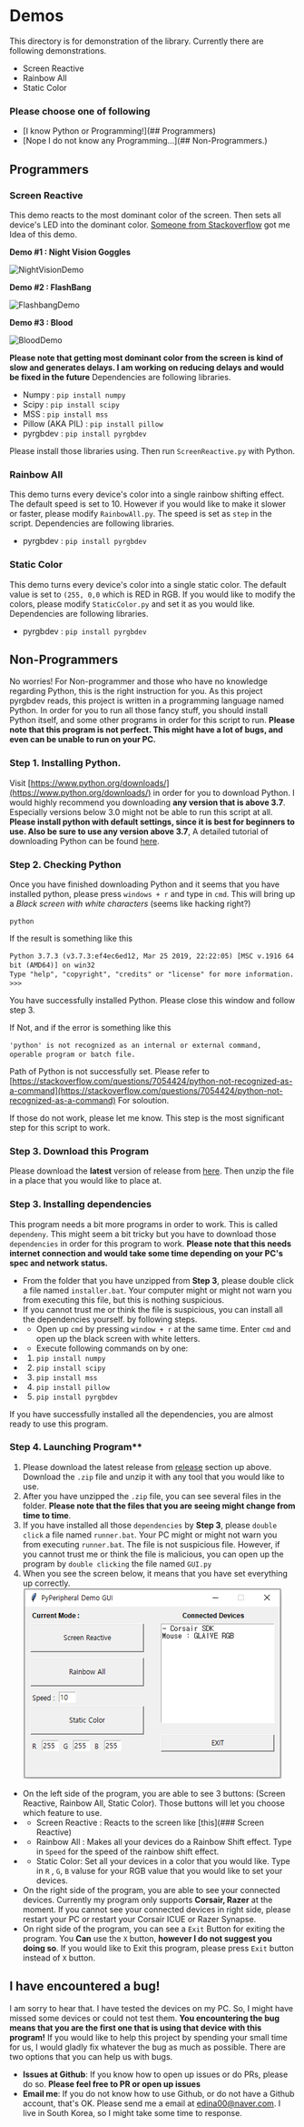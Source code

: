 # Demos
This directory is for demonstration of the library. Currently there are following demonstrations.
- Screen Reactive
- Rainbow All
- Static Color
### Please choose one of following
- [I know Python or Programming!](## Programmers)
- [Nope I do not know any Programming...](## Non-Programmers.)

## Programmers

### Screen Reactive
This demo reacts to the most dominant color of the screen. Then sets all device's LED into the dominant color. [Someone from Stackoverflow](https://stackoverflow.com/questions/3241929/python-find-dominant-most-common-color-in-an-image) got me Idea of this demo. 

**Demo #1 : Night Vision Goggles** 

![NightVisionDemo](https://github.com/gooday2die/PyPheperial/blob/master/Pics/demo1.gif?raw=true)


**Demo #2 : FlashBang**  

![FlashbangDemo](https://github.com/gooday2die/PyPheperial/blob/master/Pics/demo2.gif?raw=true)


**Demo #3 : Blood** 

![BloodDemo](https://github.com/gooday2die/PyPheperial/blob/master/Pics/demo3.gif?raw=true)


**Please note that getting most dominant color from the screen is kind of slow and generates delays. I am working on reducing delays and would be fixed in the future** Dependencies are following libraries. 
- Numpy : `pip install numpy`
- Scipy : `pip install scipy`
- MSS : `pip install mss`
- Pillow (AKA PIL) : `pip install pillow`
- pyrgbdev : `pip install pyrgbdev`

Please install those libraries using. Then run `ScreenReactive.py` with Python.

### Rainbow All
This demo turns every device's color into a single rainbow shifting effect. The default speed is set to 10. However if you would like to make it slower or faster, please modify `RainbowAll.py`. The speed is set as `step` in the script. Dependencies are following libraries.
- pyrgbdev : `pip install pyrgbdev`


### Static Color
This demo turns every device's color into a single static color. The default value is set to `(255, 0,0` which is RED in RGB. If you would like to modify the colors, please modify `StaticColor.py` and set it as you would like. Dependencies are following libraries.
- pyrgbdev : `pip install pyrgbdev`

## Non-Programmers
No worries! For Non-programmer and those who have no knowledge regarding Python, this is the right instruction for you. As this project pyrgbdev reads, this project is written in a programming language named Python. In order for you to run all those fancy stuff, you should install Python itself, and some other programs in order for this script to run. **Please  note that this program is not perfect. This might have a lot of bugs, and even can be unable to run on your PC.** 

### Step 1. Installing Python.
Visit [https://www.python.org/downloads/](https://www.python.org/downloads/) in order for you to download Python. I would highly recommend you downloading **any version that is above 3.7**. Especially versions below 3.0 might not be able to run this script at all. **Please install python with default settings, since it is best for beginners to use.  Also be sure to use any version above 3.7**, A detailed tutorial of downloading Python can be found [here](https://phoenixnap.com/kb/how-to-install-python-3-windows).

### Step 2. Checking Python
Once you have finished downloading Python and it seems that you have installed python, please press `windows + r` and type in `cmd`. This will bring up a *Black screen with white characters* (seems like hacking right?)

    python
If the result is something like this

    Python 3.7.3 (v3.7.3:ef4ec6ed12, Mar 25 2019, 22:22:05) [MSC v.1916 64 bit (AMD64)] on win32
    Type "help", "copyright", "credits" or "license" for more information.
    >>>
   You have successfully installed Python. Please close this window and follow step 3.

If Not, and if the error is something like this

    'python' is not recognized as an internal or external command, operable program or batch file.

Path of Python is not successfully set. Please refer to 
[https://stackoverflow.com/questions/7054424/python-not-recognized-as-a-command](https://stackoverflow.com/questions/7054424/python-not-recognized-as-a-command) For soloution.

If those do not work, please let me know. 
This step is the most significant step for this script to work.

### Step 3. Download this Program
Please download the **latest** version of release from [here](https://github.com/gooday2die/pyrgbdev/releases/). Then unzip the file in a place that you would like to place at.

### Step 3. Installing dependencies
This program needs a bit more programs in order to work. This is called `dependeny`. This might seem a bit tricky but you have to download those `dependencies` in order for this program to work. **Please note that this needs internet connection and would take some time depending on your PC's spec and network  status.**

- From the folder that you have unzipped from **Step 3**, please double click a file named `installer.bat`. Your computer might or might not warn you from executing this file, but this is nothing suspicious. 
- If you cannot trust me or think the file is suspicious, you can install all the dependencies yourself. by following steps.
- - Open up `cmd` by pressing `window + r` at the same time. Enter `cmd` and open up the black screen with white letters. 
- - Execute following commands on by one:
- 1. `pip install numpy`
- 2. `pip install scipy`
- 3. `pip install mss`
- 4. `pip install pillow`
- 5. `pip install pyrgbdev`

If you have successfully installed all the dependencies, you are almost ready to use this program.

### Step 4. Launching Program**
1. Please download the latest release from [release](https://github.com/gooday2die/pyrgbdev/releases) section up above. Download the `.zip` file and unzip it with any tool that you would like to use. 
2. After you have unzipped the `.zip` file, you can see several files in the folder. **Please note that the files that you are seeing might change from time to time**. 
3. If you have installed all those `dependencies` by **Step 3**, please `double click` a file named `runner.bat`. Your PC might or might not warn you from executing `runner.bat`. The file is not suspicious file. However, if you cannot trust me or think the file is malicious, you can open up the program by `double clicking` the file named `GUI.py`
4. When you see the screen below, it means that you have set everything up correctly.
![enter image description here](https://raw.githubusercontent.com/gooday2die/pyrgbdev/OOP_Version/Demos/ui_pics/ui_1.png)

- On the left side of the program, you are able to see 3 buttons: (Screen Reactive, Rainbow All, Static Color). Those buttons will let you choose which feature to use. 
- - Screen Reactive : Reacts to the screen like [this](### Screen Reactive)
- - Rainbow All : Makes all your devices do a Rainbow Shift effect. Type in `Speed` for the speed of the rainbow shift effect.
- - Static Color: Set all your devices in a color that you would like. Type in `R` , `G`, `B` valuse for your RGB value that you would like to set your devices. 
- On the right side of the program, you are able to see your connected devices. Currently my program only supports **Corsair, Razer** at the moment. If you cannot see your connected devices in right side, please restart your PC or restart your Corsair ICUE or Razer Synapse. 
- On right side of the program, you can see a `Exit` Button for exiting the program. You **Can** use the `X` button, **however I do not suggest you doing so**. If you would like to Exit this program, please press `Exit` button instead of `X` button. 


## I have encountered a bug!
I am sorry to hear that. I have tested the devices on my PC. So, I might have missed some devices or could not test them. **You encountering the bug means that you are the first one that is using that device with this program!** If you would like to help this project by spending your small time for us, I would gladly fix whatever the bug as much as possible. There are two options that you can help us with bugs.

- **Issues at Github**: If you know how to open up issues or do PRs, please do so. **Please feel free to PR or open up issues**
- **Email me**: If you do not know how to use Github, or do not have a Github account, that's OK. Please send me a email at edina00@naver.com. I live in South Korea, so I might take some time to response. 
